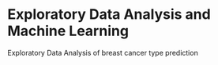 # Exploratory Data Analysis and Machine Learning
Exploratory Data Analysis of breast cancer type prediction
